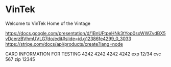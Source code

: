 # VinTek
Welcome to VinTek 
Home of the Vintage 

https://docs.google.com/presentation/d/1BnUFtpeHNk3tYop0sxWWZvdBX5vDcerzBVhmUVLG7do/edit#slide=id.g12386fe4299_0_3033
https://stripe.com/docs/api/products/create?lang=node

CARD INFORMATION FOR TESTING
4242 4242 4242 4242
exp 12/34
cvc 567
zip 12345
